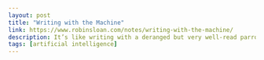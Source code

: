 ```yaml
---
layout: post
title: "Writing with the Machine"
link: https://www.robinsloan.com/notes/writing-with-the-machine/
description: It’s like writing with a deranged but very well-read parrot on your shoulder.
tags: [artificial intelligence]
---
```

